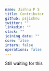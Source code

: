 ```yaml
---
name: Jishnu P S
title: Contributor
github: psjishnu
twitter: ""
linkedin: ""
slack: ""
joining_date: ""
core: false
intern: false
operations: false
---
```


Still waiting for this

